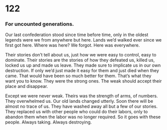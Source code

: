 # 122

### For uncounted generations.


Our last confederation stood since time before time, only in the oldest legends were we from anywhere but here. Lands we’d walked ever since we first got here. Where was here? We forgot. Here was everywhere.

Their stories don’t tell about us, just how we were easy to control, easy to dominate. Their stories are the stories of how they defeated us, killed us, locked us up and made us leave. They made sure to implicate us in our own destruction. If only we’d just made it easy for them and just died when they came. That would have been so much better for them. That’s what they want you to know. They were the strong ones. The weak should accept their place and disappear.

Except we were never weak. Theirs was the strength of arms, of numbers. They overwhelmed us. Our old lands changed utterly. Soon there will be almost no trace of us. They have washed away all but a few of our stories. They replaced us with other people who could do their labors, only to abandon them when the labor was no longer required. So it goes with these people. Always taking. Always destroying. 